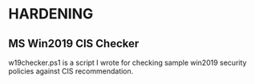 # HARDENING

## MS Win2019 CIS Checker
w19checker.ps1 is a script I wrote for checking sample win2019 security policies against CIS recommendation.
